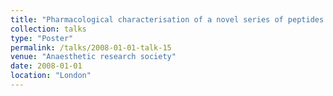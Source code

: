 ```yaml
---
title: "Pharmacological characterisation of a novel series of peptides acting at opioid receptors. "
collection: talks
type: "Poster"
permalink: /talks/2008-01-01-talk-15
venue: "Anaesthetic research society"
date: 2008-01-01
location: "London"
---
```

